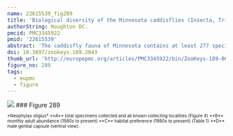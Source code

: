 ```yaml
---
name: 22615539_fig289
title: 'Biological diversity of the Minnesota caddisflies (Insecta, Trichoptera).'
authorString: Houghton DC.
pmcid: PMC3345922
pmid: '22615539'
abstract: 'The caddisfly fauna of Minnesota contains at least 277 species within 21 families and 75 genera. These species are based on examination of 312,884 specimens from 2,166 collections of 937 Minnesota aquatic habitats from 1890 to 2007. Included in these totals is my own quantitative sampling of 4 representative habitat types: small streams, medium rivers, large rivers, and lakes, from each of the 58 major Minnesota watersheds from June through September during 1999-2001. All species are illustrated herein, and their known Minnesota abundances, distributions, adult flight periodicities, and habitat affinities presented. Four species: Lepidostoma griseum (Lepidostomatidae), Psilotreta indecisa (Odontoceridae), and Phryganea sayi and Ptilostomis angustipennis (Phryganeidae) are added to the known fauna. An additional 31 dubious species records are removed for various reasons. Of the 5 determined caddisfly regions of the state, species richness per watershed was highest in the Lake Superior and Northern Regions, intermediate in the Southeastern, and lowest in the Northwestern and Southern. Of the 48 individual collections that yielded >40 species, all but 1 were from the Northern Region. Many species, especially within the families Limnephilidae and Phryganeidae, have appeared to decrease in distribution and abundance during the past 75 years, particularly those once common within the Northwestern and Southern Regions. Many species now appear regionally extirpated, and a few have disappeared from the entire state. The loss of species in the Northwestern and Southern Regions, and probably elsewhere, is almost certainly related to the conversion of many habitats to large-scale agriculture during the mid-20th century.'
doi: 10.3897/zookeys.189.2043
thumb_url: 'http://europepmc.org/articles/PMC3345922/bin/ZooKeys-189-001-g289.gif'
figure_no: 289
tags:
  - eupmc
  - figure
---
```

<img src='http://europepmc.org/articles/PMC3345922/bin/ZooKeys-189-001-g289.jpg' style='max-height: 300px'>
### Figure 289
<p style='font-size: 10px;'>*<named-content content-type="taxon-name">Neophylax oligius</named-content>* **A** total specimens collected and all known collecting localities (<xref ref-type="fig" rid="F4">Figure 4</xref>) **B** monthly adult abundance (1980s to present) **C** habitat preference (1980s to present) (<xref ref-type="table" rid="T1">Table 1</xref>) **D** male genital capsule (ventral view).</p>